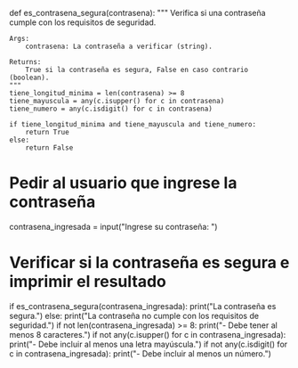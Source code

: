 def es_contrasena_segura(contrasena):
    """
    Verifica si una contraseña cumple con los requisitos de seguridad.

    Args:
        contrasena: La contraseña a verificar (string).

    Returns:
        True si la contraseña es segura, False en caso contrario (boolean).
    """
    tiene_longitud_minima = len(contrasena) >= 8
    tiene_mayuscula = any(c.isupper() for c in contrasena)
    tiene_numero = any(c.isdigit() for c in contrasena)

    if tiene_longitud_minima and tiene_mayuscula and tiene_numero:
        return True
    else:
        return False

# Pedir al usuario que ingrese la contraseña
contrasena_ingresada = input("Ingrese su contraseña: ")

# Verificar si la contraseña es segura e imprimir el resultado
if es_contrasena_segura(contrasena_ingresada):
    print("La contraseña es segura.")
else:
    print("La contraseña no cumple con los requisitos de seguridad.")
    if not len(contrasena_ingresada) >= 8:
        print("- Debe tener al menos 8 caracteres.")
    if not any(c.isupper() for c in contrasena_ingresada):
        print("- Debe incluir al menos una letra mayúscula.")
    if not any(c.isdigit() for c in contrasena_ingresada):
        print("- Debe incluir al menos un número.")
